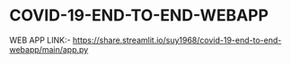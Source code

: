 # COVID-19-END-TO-END-WEBAPP

WEB APP LINK:-  https://share.streamlit.io/suy1968/covid-19-end-to-end-webapp/main/app.py
